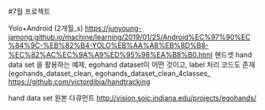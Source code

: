 #7월 프로젝트

Yolo+Android (2개월_s)
https://junyoung-jamong.github.io/machine/learning/2019/01/25/Android%EC%97%90%EC%84%9C-%EB%82%B4-YOLO%EB%AA%A8%EB%8D%B8-%EC%82%AC%EC%9A%A9%ED%95%98%EA%B8%B0.html
핸드셋
hand data set 을 활용하는 예제, egohand dataset이 어떤 것이고, label 처리 코드도 존재
(egohands_dataset_clean, egohands_dataset_clean_4classes_
https://github.com/victordibia/handtracking


hand data set 원본 다큐먼트
http://vision.soic.indiana.edu/projects/egohands/
